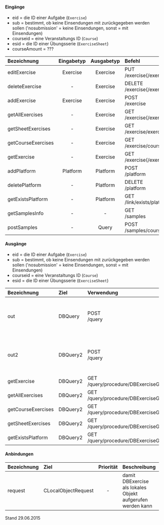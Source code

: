 #### Eingänge
- eid = die ID einer Aufgabe (`Exercise`)
- sub = bestimmt, ob keine Einsendungen mit zurückgegeben werden sollen ('nosubmission' = keine Einsendungen, sonst = mit Einsendungen)
- courseid = eine Veranstaltungs ID (`Course`)
- esid = die ID einer Übungsserie (`ExerciseSheet`)
- courseAmount = ???

| Bezeichnung  | Eingabetyp  | Ausgabetyp | Befehl | Beschreibung |
| :----------- |:-----------:| :---------:| :----- | :----------- |
|editExercise|Exercise|Exercise|PUT<br>/exercise(/exercise)/:eid| ??? |
|deleteExercise|-|Exercise|DELETE<br>/exercise(/exercise)/:eid| ??? |
|addExercise|Exercise|Exercise|POST<br>/exercise| ??? |
|getAllExercises|-|Exercise|GET<br>/exercise(/exercise)(/:sub)| ??? |
|getSheetExercises|-|Exercise|GET<br>/exercise/exercisesheet/:esid(/:sub)| ??? |
|getCourseExercises|-|Exercise|GET<br>/exercise/course/:courseid(/:sub)| ??? |
|getExercise|-|Exercise|GET<br>/exercise(/exercise)/:eid(/:sub)| ??? |
|addPlatform|Platform|Platform|POST<br>/platform| ??? |
|deletePlatform|-|Platform|DELETE<br>/platform| ??? |
|getExistsPlatform|-|Platform|GET<br>/link/exists/platform| ??? |
|getSamplesInfo|-|-|GET<br>/samples| ??? |
|postSamples|-|Query|POST<br>/samples/course/:courseAmount/user/:userAmount| ??? |

#### Ausgänge
- eid = die ID einer Aufgabe (`Exercise`)
- sub = bestimmt, ob keine Einsendungen mit zurückgegeben werden sollen ('nosubmission' = keine Einsendungen, sonst = mit Einsendungen)
- courseid = eine Veranstaltungs ID (`Course`)
- esid = die ID einer Übungsserie (`ExerciseSheet`)

| Bezeichnung  | Ziel  | Verwendung | Beschreibung |
| :----------- |:----- | :--------- | :----------- |
|out|DBQuery|POST<br>/query| wird für EDIT, DELETE<br>und POST<br>SQL-Templates verwendet |
|out2|DBQuery2|POST<br>/query| wird für EDIT, DELETE<br>und POST<br>SQL-Templates verwendet |
|getExercise|DBQuery2|GET<br>/query/procedure/DBExerciseGetExercise/:eid/:sub| Prozeduraufruf |
|getAllExercises|DBQuery2|GET<br>/query/procedure/DBExerciseGetAllExercises/:sub| Prozeduraufruf |
|getCourseExercises|DBQuery2|GET<br>/query/procedure/DBExerciseGetCourseExercises/:courseid/:sub| Prozeduraufruf |
|getSheetExercises|DBQuery2|GET<br>/query/procedure/DBExerciseGetSheetExercises/:esid/:sub| Prozeduraufruf |
|getExistsPlatform|DBQuery2|GET<br>/query/procedure/DBExerciseGetExistsPlatform| Prozeduraufruf |

#### Anbindungen
| Bezeichnung  | Ziel  | Priorität | Beschreibung |
| :----------- |:----- | :--------:| :------------|
|request|CLocalObjectRequest|-| damit DBExercise als lokales Objekt aufgerufen werden kann |

Stand 29.06.2015
